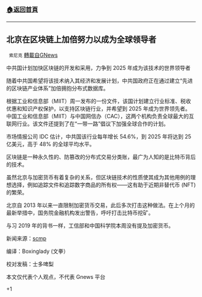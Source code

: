 ###  [:house:返回首頁](https://github.com/ourhimalayas/txt)
---

## 北京在区块链上加倍努力以成为全球领导者
` 索尼克` [轉載自GNews](https://gnews.org/zh-hans/1308150/)

中共国计划加快区块链的开发和采用，力争到 2025 年成为该技术的世界领导者

随着中共国希望将该技术纳入其经济和发展计划，中共国政府正在通过建立“先进的区块链产业体系”加倍拥抱分布式数据库。

根据工业和信息部（MIIT）周一发布的一份文件，该国计划建立行业标准、税收优惠和知识产权保护，以支持区块链行业，并希望到 2025 年成为世界领先者。中国工业和信息部（MIIT）与中国网信办（CAC），这两个机构负责全球最大的互联网行业。该文件还提到了在“一带一路”倡议下加强全球合作的计划。

市场情报公司 IDC 估计，中共国该行业每年增长 54.6%，到 ​​2025 年将达到 25 亿美元，高于 48% 的全球平均水平。

区块链是一种永久性的、防篡改的分布式交易分类账，最广为人知的是比特币背后的技术。

虽然北京与加密货币有着复杂的关系，但区块链技术的性质使其成为其他用例的理想选择，例如追踪文件和追踪数字商品的所有权——这有助于近期非替代币 (NFT) 的繁荣。

北京自 2013 年以来一直限制加密货币交易，此后多次打击这种做法。在上个月的最新举措中，国务院金融机构发出警告，呼吁打击比特币挖矿。

与习 2019 年的背书一样，工信部和中国科学院本周没有提及加密货币。

新闻来源：[scmp](https://www.scmp.com/tech/tech-trends/article/3136515/china-plans-accelerate-blockchain-development-and-adoption-push)

编译：Boxinglady (文拳）

校对发稿：士多啤梨

本文仅代表个人观点，不代表 Gnews 平台

+1
